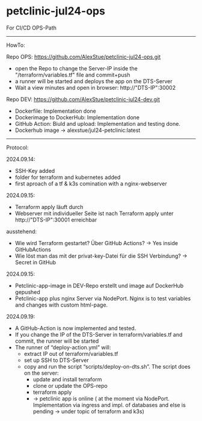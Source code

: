 # petclinic-jul24-ops
For CI/CD OPS-Path

-----------------
HowTo: 

Repo OPS: https://github.com/AlexStue/petclinic-jul24-ops.git
- open the Repo to change the Server-IP inside the "/terraform/variables.tf" file and commit+push
- a runner will be started and deploys the app on the DTS-Server
- Wait a view minutes and open in browser: http://"DTS-IP":30002

Repo DEV: https://github.com/AlexStue/petclinic-jul24-dev.git
+ Dockerfile: Implementation done
+ Dockerimage to DockerHub: Implementation done
+ GitHub Action: Biuld and upload: Implementation and testing done.
+ Dockerhub image -> alexstue/jul24-petclinic:latest

------------------
Protocol:

2024.09.14: 
- SSH-Key added
- folder for terraform and kubernetes added
- first aproach of a tf & k3s comination with a nginx-webserver

2024.09.15: 
- Terraform apply läuft durch
- Webserver mit individueller Seite ist nach Terraform apply unter http://"DTS-IP":30001 erreichbar

ausstehend: 
- Wie wird Terraform gestartet? Über GitHub Actions? -> Yes inside GitHubActions
- Wie löst man das mit der privat-key-Datei für die SSH Verbindung? -> Secret in GitHub

2024.09.15: 
- Petclinic-app-image in DEV-Repo erstellt und image auf DockerHub gepushed
- Petclinic-app plus nginx Server via NodePort. Nginx is to test variables and changes with custom html-page.

2024.09.19:
- A GitHub-Action is now implemented and tested.
- If you change the IP of the DTS-Server in terraform/variables.tf and commit, the runner will be started
- The runner of “deploy-action.yml” will:
    - extract IP out of terraform/variables.tf
    - set up SSH to DTS-Server
    - copy and run the script “scripts/deploy-on-dts.sh”. The script does on the server:
        - update and install terraform
        - clone or update the OPS-repo
        - terraform apply
        - -> petclinic app is online ( at the moment via NodePort. Implementation via ingress and impl. of databases and else is pending -> under topic of terraform and k3s)